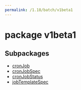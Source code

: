 ```yaml
---
permalink: /1.18/batch/v1beta1
---
```


# package v1beta1



## Subpackages

* [cronJob](batch-v1beta1-cronJob.md)
* [cronJobSpec](batch-v1beta1-cronJobSpec.md)
* [cronJobStatus](batch-v1beta1-cronJobStatus.md)
* [jobTemplateSpec](batch-v1beta1-jobTemplateSpec.md)